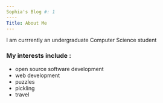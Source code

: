 ```yaml
---
Sophia's Blog #: 1
----
Title: About Me
---
```


I am currrently an undergraduate Computer Science student 

### My interests include :
* open source software development 
* web development
* puzzles
* pickling 
* travel




